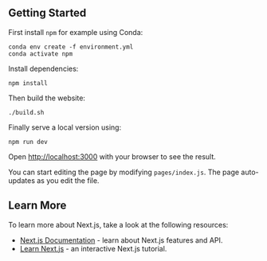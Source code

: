 ## Getting Started

First install `npm` for example using Conda:
```
conda env create -f environment.yml
conda activate npm
```
Install dependencies:
```
npm install
```

Then build the website:
```
./build.sh
```

Finally serve a local version using:
```
npm run dev
```

Open [http://localhost:3000](http://localhost:3000) with your browser to see the result.

You can start editing the page by modifying `pages/index.js`. The page auto-updates as you edit the file.

## Learn More

To learn more about Next.js, take a look at the following resources:

- [Next.js Documentation](https://nextjs.org/docs) - learn about Next.js features and API.
- [Learn Next.js](https://nextjs.org/learn) - an interactive Next.js tutorial.
